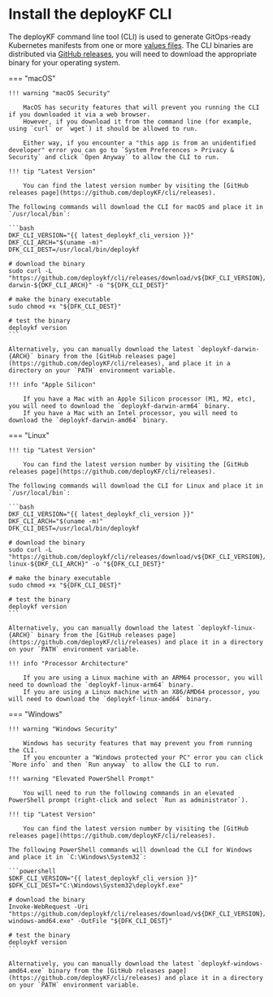 # Install the deployKF CLI

The deployKF command line tool (CLI) is used to generate GitOps-ready Kubernetes manifests from one or more [values files](../reference/deploykf-values.md).
The CLI binaries are distributed via [GitHub releases](https://github.com/deployKF/cli/releases), you will need to download the appropriate binary for your operating system.

=== "macOS"

    !!! warning "macOS Security"
        
        MacOS has security features that will prevent you running the CLI if you downloaded it via a web browser.
        However, if you download it from the command line (for example, using `curl` or `wget`) it should be allowed to run.
        
        Either way, if you encounter a "this app is from an unidentified developer" error you can go to `System Preferences > Privacy & Security` and click `Open Anyway` to allow the CLI to run.

    !!! tip "Latest Version"
        
        You can find the latest version number by visiting the [GitHub releases page](https://github.com/deployKF/cli/releases).

    The following commands will download the CLI for macOS and place it in `/usr/local/bin`:

    ```bash
    DKF_CLI_VERSION="{{ latest_deploykf_cli_version }}"
    DKF_CLI_ARCH="$(uname -m)"
    DFK_CLI_DEST=/usr/local/bin/deploykf
    
    # download the binary
    sudo curl -L "https://github.com/deploykf/cli/releases/download/v${DKF_CLI_VERSION}/deploykf-darwin-${DKF_CLI_ARCH}" -o "${DFK_CLI_DEST}"
    
    # make the binary executable
    sudo chmod +x "${DFK_CLI_DEST}"
    
    # test the binary
    deploykf version
    ```

    Alternatively, you can manually download the latest `deploykf-darwin-{ARCH}` binary from the [GitHub releases page](https://github.com/deployKF/cli/releases), and place it in a directory on your `PATH` environment variable.

    !!! info "Apple Silicon"
       
        If you have a Mac with an Apple Silicon processor (M1, M2, etc), you will need to download the `deploykf-darwin-arm64` binary.
        If you have a Mac with an Intel processor, you will need to download the `deploykf-darwin-amd64` binary.

=== "Linux"

    !!! tip "Latest Version"
        
        You can find the latest version number by visiting the [GitHub releases page](https://github.com/deployKF/cli/releases).

    The following commands will download the CLI for Linux and place it in `/usr/local/bin`:

    ```bash
    DKF_CLI_VERSION="{{ latest_deploykf_cli_version }}"
    DKF_CLI_ARCH="$(uname -m)"
    DFK_CLI_DEST=/usr/local/bin/deploykf

    # download the binary
    sudo curl -L "https://github.com/deploykf/cli/releases/download/v${DKF_CLI_VERSION}/deploykf-linux-${DKF_CLI_ARCH}" -o "${DFK_CLI_DEST}"

    # make the binary executable
    sudo chmod +x "${DFK_CLI_DEST}"

    # test the binary
    deploykf version
    ```

    Alternatively, you can manually download the latest `deploykf-linux-{ARCH}` binary from the [GitHub releases page](https://github.com/deployKF/cli/releases) and place it in a directory on your `PATH` environment variable.

    !!! info "Processor Architecture"
    
        If you are using a Linux machine with an ARM64 processor, you will need to download the `deploykf-linux-arm64` binary.
        If you are using a Linux machine with an X86/AMD64 processor, you will need to download the `deploykf-linux-amd64` binary.

=== "Windows"

    !!! warning "Windows Security"
    
        Windows has security features that may prevent you from running the CLI.
        If you encounter a "Windows protected your PC" error you can click `More info` and then `Run anyway` to allow the CLI to run.

    !!! warning "Elevated PowerShell Prompt"
        
        You will need to run the following commands in an elevated PowerShell prompt (right-click and select `Run as administrator`).

    !!! tip "Latest Version"
        
        You can find the latest version number by visiting the [GitHub releases page](https://github.com/deployKF/cli/releases).

    The following PowerShell commands will download the CLI for Windows and place it in `C:\Windows\System32`:

    ```powershell 
    $DKF_CLI_VERSION="{{ latest_deploykf_cli_version }}"
    $DFK_CLI_DEST="C:\Windows\System32\deploykf.exe"
    
    # download the binary
    Invoke-WebRequest -Uri "https://github.com/deploykf/cli/releases/download/v${DKF_CLI_VERSION}/deploykf-windows-amd64.exe" -OutFile "${DFK_CLI_DEST}"

    # test the binary
    deploykf version
    ```

    Alternatively, you can manually download the latest `deploykf-windows-amd64.exe` binary from the [GitHub releases page](https://github.com/deployKF/cli/releases) and place it in a directory on your `PATH` environment variable.
